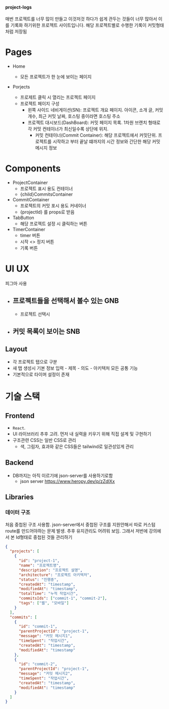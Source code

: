#### project-logs

매번 프로젝트를 너무 많이 만들고 이것저것 하다가 쉽게 관두는 것들이 너무 많아서
이를 기록화 하기위한 프로젝트 사이트입니다.
해당 프로젝트별로 수행한 기록이 커밋형태처럼 저장됨




# Pages
- Home
  - 모든 프로젝트가 한 눈에 보이는 페이지

- Porjects
  - 프로제트 클릭 시 열리는 프로젝트 페이지
  - 프로젝트 페이지 구성
    - 왼쪽 사이드 네비게이션(SN): 프로젝트 개요 페이지. 아이콘, 소개 글, 커밋 개수, 최근 커밋 날짜, 호스팅 중이라면 호스팅 주소
    - 프로젝트 대시보드(DashBoard): 커밋 페이지 목록. 1차원 브랜치 형태로 각 커밋 컨테이너가 최신일수록 상단에 위치.
      - 커밋 컨테이너(Commit Container): 해당 프로젝트에서 커밋단위. 프로젝트를 시작하고 부터 끝날 떄까지의 시간 정보와 간단한 해당 커밋 메시지 정보


# Components

- ProjectContainer
  - 프로젝트 표시 용도 컨테이너
  - {child}CommitsContainer
- CommitContainer
  - 프로젝트의 커밋 포시 용도 커네이너
  - {projectId} 를 props로 받음
- TabButton
  - 해당 프로젝트 설정 시 클릭하는 버튼
- TimerContainer
  - timer 버튼
  - 시작 <> 정지 버튼
  - 기록 버튼

# UI UX
피그마 사용

- ## 프로젝트들을 선택해서 볼수 있는 GNB
  - 프로젝트 선택시
- ## 커밋 목록이 보이는 SNB

## Layout
- 각 프로젝트 탭으로 구분
- 새 탭 생성시 기본 정보 입력 - 제목 - 의도 - 아키텍처
  모든 공통 기능
- 기본적으로 타이머 설정이 존재


# 기술 스택

## Frontend
- `React`.
- UI 라이브러리 추후 고려. 먼저 내 실력을 키우기 위해 직접 설계 및 구현하기
- 구조관련 CSS는 일반 CSS로 관리
  - 색, 그림자, 효과와 같은 CSS들은 tailwind로 일관성있게 관리

## Backend
- DB까지는 아직 이르기에 json-server를 사용하기로함
  - json server https://www.heropy.dev/p/zZdlXx

## Libraries


### 데이터 구조
처음 중첩된 구조 사용함. json-server에서 중첩된 구조를 지원안해서 따로 커스텀 route를 만드어야하는 문제 발생.
추후 유지관리도 어려워 보임.
그래서 저번에 강의에서 본 Id형태로 중첩된 것들 관리하기

```json
{
  "projects": [
    {
      "id": "project-1",
      "name": "프로젝트명",
      "description": "프로젝트 설명",
      "architecture": "프로젝트 아키텍처",
      "status": "진행중",
      "createdAt": "timestamp",
      "modifiedAt": "timestamp",
      "totalTime": "누적 작업시간",
      "commitsIds": ["commit-1", "commit-2"],
      "tags": ["웹", "모바일"]
    }
  ],
  "commits": [
    {
      "id": "commit-1",
      "parentProjectId": "project-1",
      "message": "커밋 메시지1",
      "timeSpent": "작업시간",
      "createdAt": "timestamp",
      "modifiedAt": "timestamp"
    },
    {
      "id": "commit-2",
      "parentProjectId": "project-1",
      "message": "커밋 메시지2",
      "timeSpent": "작업시간",
      "createdAt": "timestamp",
      "modifiedAt": "timestamp"
    }
  ]
}
```



